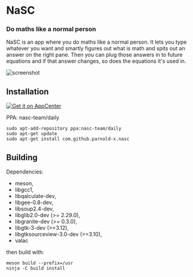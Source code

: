 # NaSC

### Do maths like a normal person


NaSC is an app where you do maths like a normal person. It lets you type whatever you want and smartly figures out what is math and spits out an answer on the right pane. Then you can plug those answers in to future equations and if that answer changes, so does the equations it's used in.

![screenshot](Screenshot.png)



## Installation
[![Get it on AppCenter](https://appcenter.elementary.io/badge.svg)](https://appcenter.elementary.io/com.github.parnold-x.nasc)﻿

PPA: nasc-team/daily


```
sudo apt-add-repository ppa:nasc-team/daily
sudo apt-get update
sudo apt-get install com.github.parnold-x.nasc
```

## Building
Dependencies:

 * meson,
 * libgcc1,
 * libqalculate-dev,
 * libgee-0.8-dev,
 * libsoup2.4-dev,
 * libglib2.0-dev (>= 2.29.0),
 * libgranite-dev (>= 0.3.0),
 * libgtk-3-dev (>=3.12),
 * libgtksourceview-3.0-dev (>=3.10),
 * valac

 
then build with:
 
```
meson build --prefix=/usr
ninja -C build install
```
